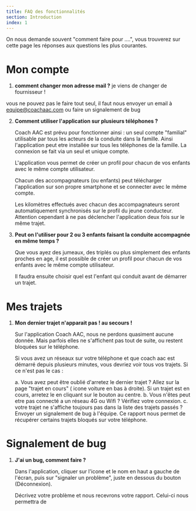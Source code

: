```yaml
---
title: FAQ des fonctionnalités
section: Introduction
index: 1
---
```


On nous demande souvent "comment faire pour ....", vous trouverez sur cette page les réponses aux questions les plus courantes.

# Mon compte

1. **comment changer mon adresse mail ?** je viens de changer de fournisseur !

  vous ne pouvez pas le faire tout seul, il faut nous envoyer un email à [equipe@coachaac.com](equipe@coachaac.com) ou faire un signalement de bug

2. **Comment utiliser l'application sur plusieurs téléphones ?**

    Coach AAC est prévu pour fonctionner ainsi : un seul compte "familial" utilisable par tous les acteurs de la conduite dans la famille. Ainsi l'application peut etre installée sur tous les téléphones de la famille. La connexion se fait via un seul et unique compte.

    L'application vous permet de créer un profil pour chacun de vos enfants avec le même compte utilisateur.

    Chacun des accompagnateurs (ou enfants) peut télécharger l'application sur son propre smartphone et se connecter avec le même compte.

    Les kilomètres effectués avec chacun des accompagnateurs seront automatiquement synchronisés sur le profil du jeune conducteur. Attention cependant à ne pas déclencher l'application deux fois sur le même trajet.

3. **Peut on l'utiliser pour 2 ou 3 enfants faisant la conduite accompagnée en même temps ?**

    Que vous ayez des jumeaux, des triplés ou plus simplement des enfants proches en age, il est possible de créer un profil pour chacun de vos enfants avec le même compte utilisateur.

    Il faudra ensuite choisir quel est l'enfant qui conduit avant de démarrer un trajet.


# Mes trajets

1. **Mon dernier trajet n'apparait pas ! au secours !**

    Sur l'application Coach AAC, nous ne perdons quasiment aucune donnée. Mais parfois elles ne s'affichent pas tout de suite, ou restent bloquées sur le téléphone.

    Si vous avez un réseaux sur votre téléphone et que coach aac est démarré depuis plusieurs minutes, vous devriez voir tous vos trajets. Si ce n'est pas le cas :

    a. Vous avez peut être oublié d'arretez le dernier trajet ?
        Allez sur la page "trajet en cours" ( icone voiture en bas à droite). Si un trajet est en cours, arretez le en cliquant sur le bouton au centre.
    b. Vous n'êtes peut etre pas connecté a un réseau 4G ou Wifi ?
        Vérifiez votre connexion.
    c. votre trajet ne s'affiche toujours pas dans la liste des trajets passés ?
        Envoyer un signalement de bug à l'équipe. Ce rapport nous permet de récupérer certains trajets bloqués sur votre téléphone.




# Signalement de bug

1. **J'ai un bug, comment faire ?**

    Dans l'application, cliquer sur l'icone et le nom en haut a gauche de l'écran, puis sur "signaler un problème", juste en dessous du bouton (Déconnexion).

    Décrivez votre problème et nous recevrons votre rapport. Celui-ci nous permettra de
